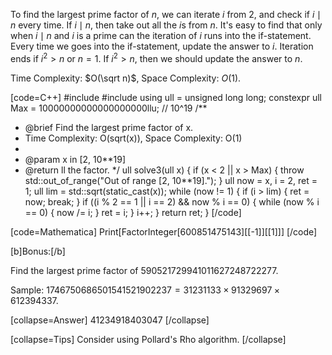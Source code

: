 To find the largest prime factor of $n$, we can iterate $i$ from $2$, and check if $i\mid n$ every time. If $i\mid n$, then take out all the $i$s from $n$. It's easy to find that only when $i\mid n$ and $i$ is a prime can the iteration of $i$ runs into the if-statement. Every time we goes into the if-statement, update the answer to $i$. Iteration ends if $i^2>n$ or $n=1$. If $i^2>n$, then we should update the answer to $n$.

Time Complexity: $O(\sqrt n)$, Space Complexity: $O(1)$.

[code=C++]
#include <stdexcept>
#include <cmath>
using ull = unsigned long long;
constexpr ull Max = 10000000000000000000llu; // 10^19
/**
 * @brief Find the largest prime factor of x.
 * Time Complexity: O(sqrt(x)), Space Complexity: O(1)
 * 
 * @param x in [2, 10**19]
 * @return ll the factor.
 */
ull solve3(ull x) {
  if (x < 2 || x > Max) {
    throw std::out_of_range("Out of range [2, 10**19].");
  }
  ull now = x, i = 2, ret = 1;
  ull lim = std::sqrt(static_cast<long double>(x));
  while (now != 1) {
    if (i > lim) {
      ret = now;
      break;
    }
    if ((i % 2 == 1 || i == 2) && now % i == 0) {
      while (now % i == 0) {
        now /= i;
      }
      ret = i;
    }
    i++;
  }
  return ret;
}
[/code]

[code=Mathematica]
Print[FactorInteger[600851475143][[-1]][[1]]]
[/code]

[b]Bonus:[/b]

Find the largest prime factor of $590521729941011627248722277$.

Sample: $1746750686501541521902237=31231133\times 91329697\times 612394337$.

[collapse=Answer]
41234918403047
[/collapse]

[collapse=Tips]
Consider using Pollard's Rho algorithm.
[/collapse]